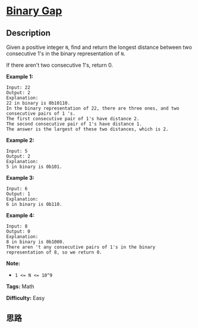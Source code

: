 # [Binary Gap][title]

## Description

Given a positive integer `N`, find and return the longest distance between two
consecutive 1's in the binary representation of `N`.

If there aren't two consecutive 1's, return 0.



**Example 1:**
            Input: 22    Output: 2    Explanation:    22 in binary is 0b10110.    In the binary representation of 22, there are three ones, and two consecutive pairs of 1 's.    The first consecutive pair of 1's have distance 2.    The second consecutive pair of 1's have distance 1.    The answer is the largest of these two distances, which is 2.    

**Example 2:**
            Input: 5    Output: 2    Explanation:    5 in binary is 0b101.    

**Example 3:**
            Input: 6    Output: 1    Explanation:    6 in binary is 0b110.    

**Example 4:**
            Input: 8    Output: 0    Explanation:    8 in binary is 0b1000.    There aren 't any consecutive pairs of 1's in the binary representation of 8, so we return 0.    



**Note:**

  * `1 <= N <= 10^9`


**Tags:** Math

**Difficulty:** Easy

## 思路

[title]: https://leetcode.com/problems/binary-gap
